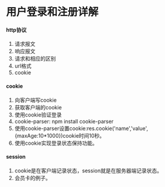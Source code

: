 # 用户登录和注册详解

#### http协议
1. 请求报文
2. 响应报文
3. 请求和相应的区别
4. url格式
5. cookie

#### cookie
1. 向客户端写cookie
2. 获取客户端的cookie
3. 使用cookie验证登录
4. cookie-parser: npm install cookie-parser
5. 使用cookie-parser设置cookie:res.cookie('name','value',{maxAge:10*1000})cookie时间10秒。
6. 使用cookie实现登录状态保持功能。

#### session
1. cookie是在客户端记录状态，session就是在服务器端记录状态。
2. 会员卡的例子。
